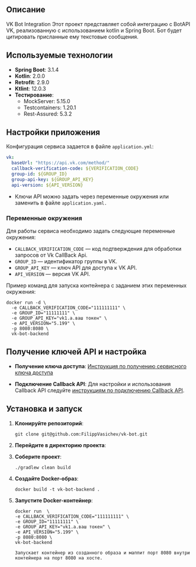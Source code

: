 ## Описание
VK Bot Integration
Этот проект представляет собой интеграцию с BotAPI VK, реализованную с использованием kotlin и Spring Boot.
Бот будет цитировать присланные ему текстовые сообщения.

## Используемые технологии

- **Spring Boot**: 3.1.4
- **Kotlin**: 2.0.0
- **Retrofit**: 2.9.0
- **Ktlint**: 12.0.3
- **Тестирование**:
    - MockServer: 5.15.0
    - Testcontainers: 1.20.1
    - Rest-Assured: 5.3.2

## Настройки приложения

Конфигурация сервиса задается в файле `application.yml`:

```yaml
vk:
  baseUrl: "https://api.vk.com/method/"
  callback-verification-code: ${VERIFICATION_CODE}
  group-id: ${GROUP_ID}
  group-api-key: ${GROUP_API_KEY}
  api-version: ${API_VERSION}
```
- Ключи API можно задать через переменные окружения или заменить в файле `application.yaml.`

### Переменные окружения

Для работы сервиса необходимо задать следующие переменные окружения:

- `CALLBACK_VERIFICATION_CODE` — код подтверждения для обработки запросов от Vk CallBack Api.
- `GROUP_ID` — идентификатор группы в VK.
- `GROUP_API_KEY` — ключ API для доступа к VK API.
- `API_VERSION` — версия VK API.

Пример команд для запуска контейнера с заданием этих переменных окружения:

```
docker run -d \
  -e CALLBACK_VERIFICATION_CODE="111111111" \
  -e GROUP_ID="11111111" \
  -e GROUP_API_KEY="vk1.a.ваш токен" \
  -e API_VERSION="5.199" \
  -p 8080:8080 \
  vk-bot-backend
```

## Получение ключей API и настройка

- **Получение ключа доступа**: [Инструкция по получению сервисного ключа доступа](https://dev.vk.com/ru/api/access-token/getting-started#%D0%A1%D0%B5%D1%80%D0%B2%D0%B8%D1%81%D0%BD%D1%8B%D0%B9%20%D0%9A%D0%BB%D1%8E%D1%87%20%D0%B4%D0%BE%D1%81%D1%82%D1%83%D0%BF%D0%B0)

- **Подключение Callback API**: Для настройки и использования Callback API следуйте [инструкциям по подключению Callback API](https://dev.vk.com/ru/api/callback/getting-started#%D0%9F%D0%BE%D0%B4%D0%BA%D0%BB%D1%8E%D1%87%D0%B5%D0%BD%D0%B8%D0%B5%20Callback%20API).

## Установка и запуск

1. **Клонируйте репозиторий**:
    ```
    git clone git@github.com:FilippVasichev/vk-bot.git
    ```

2. **Перейдите в директорию проекта**:

3. **Соберите проект**:
    ```
    ./gradlew clean build
    ```

4. **Создайте Docker-образ**:
    ```
    docker build -t vk-bot-backend .
    ```

5. **Запустите Docker-контейнер**:
    ```
    docker run  \
    -e CALLBACK_VERIFICATION_CODE="111111111" \
    -e GROUP_ID="11111111" \
    -e GROUP_API_KEY="vk1.a.ваш токен" \
    -e API_VERSION="5.199" \
    -p 8080:8080 \
    vk-bot-backend
   
   Запускает контейнер из созданного образа и маппит порт 8080 внутри контейнера на порт 8080 на хосте.
    ```
